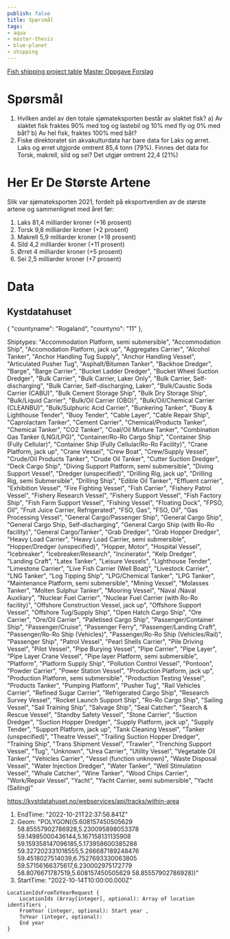 ```yaml
---
publish: false
title: Spørsmål
tags:
- aqua 
- master-thesis 
- blue-planet
- shipping
---
```

[Fish shipping project table](Fish%20shipping%20project%20table.md)
[Master Oppgave Forslag](Master%20Oppgave%20Forslag.md)
# Spørsmål
1. Hvilken andel av den totale sjømateksporten består av slaktet fisk?
	a) Av slaktet fisk fraktes 90% med tog og lastebil og 10% med fly og 0% med båt?
	b) Av hel fisk, fraktes 100% med båt?
2. Fiske direktoratet sin akvakulturdata har bare data for Laks og ørret. Laks og ørret utgjorde omtrent 85,4 tonn (79%). Finnes det data for Torsk, makrell, sild og sei? Det utgjør omtrent 22,4 (21%)

# Her Er De Største Artene
Slik var sjømateksporten 2021, fordelt på eksportverdien av de største artene og sammenlignet med året før:

1. Laks 81,4 milliarder kroner (+16 prosent)
2. Torsk 9,8 milliarder kroner (+2 prosent)
3. Makrell 5,9 milliarder kroner (+18 prosent)
4. Sild 4,2 milliarder kroner (+11 prosent)
5. Ørret 4 milliarder kroner (+5 prosent)
6. Sei 2,5 milliarder kroner (+7 prosent)

# Data
## Kystdatahuset
{ "countyname": "Rogaland", "countyno": "11" },

Shiptypes:
"Accommodation Platform, semi submersible", "Accommodation Ship", "Accomodation Platform, jack up", "Aggregates Carrier", "Alcohol Tanker", "Anchor Handling Tug Supply", "Anchor Handling Vessel", "Articulated Pusher Tug", "Asphalt/Bitumen Tanker", "Backhoe Dredger", "Barge", "Barge Carrier", "Bucket Ladder Dredger", "Bucket Wheel Suction Dredger", "Bulk Carrier", "Bulk Carrier, Laker Only", "Bulk Carrier, Self-discharging", "Bulk Carrier, Self-discharging, Laker", "Bulk/Caustic Soda Carrier (CABU)", "Bulk Cement Storage Ship", "Bulk Dry Storage Ship", "Bulk/Liquid Carrier", "Bulk/Oil Carrier (OBO)", "Bulk/Oil/Chemical Carrier (CLEANBU)", "Bulk/Sulphuric Acid Carrier", "Bunkering Tanker", "Buoy & Lighthouse Tender", "Buoy Tender", "Cable Layer", "Cable Repair Ship", "Caprolactam Tanker", "Cement Carrier", "Chemical/Products Tanker", "Chemical Tanker", "CO2 Tanker", "Coal/Oil Mixture Tanker", "Combination Gas Tanker (LNG/LPG)", "Container/Ro-Ro Cargo Ship", "Container Ship (Fully Cellular)", "Container Ship (Fully Cellular/Ro-Ro Facility)", "Crane Platform, jack up", "Crane Vessel", "Crew Boat", "Crew/Supply Vessel", "Crude/Oil Products Tanker", "Crude Oil Tanker", "Cutter Suction Dredger", "Deck Cargo Ship", "Diving Support Platform, semi submersible", "Diving Support Vessel", "Dredger (unspecified)", "Drilling Rig, jack up", "Drilling Rig, semi Submersible", "Drilling Ship", "Edible Oil Tanker", "Effluent carrier", "Exhibition Vessel", "Fire Fighting Vessel", "Fish Carrier", "Fishery Patrol Vessel", "Fishery Research Vessel", "Fishery Support Vessel", "Fish Factory Ship", "Fish Farm Support Vessel", "Fishing Vessel", "Floating Dock", "FPSO, Oil", "Fruit Juice Carrier, Refrigerated", "FSO, Gas", "FSO, Oil", "Gas Processing Vessel", "General Cargo/Passenger Ship", "General Cargo Ship", "General Cargo Ship, Self-discharging", "General Cargo Ship (with Ro-Ro facility)", "General Cargo/Tanker", "Grab Dredger", "Grab Hopper Dredger", "Heavy Load Carrier", "Heavy Load Carrier, semi submersible", "Hopper/Dredger (unspecified)", "Hopper, Motor", "Hospital Vessel", "Icebreaker", "Icebreaker/Research", "Incinerator", "Kelp Dredger", "Landing Craft", "Latex Tanker", "Leisure Vessels", "Lighthouse Tender", "Limestone Carrier", "Live Fish Carrier (Well Boat)", "Livestock Carrier", "LNG Tanker", "Log Tipping Ship", "LPG/Chemical Tanker", "LPG Tanker", "Maintenance Platform, semi submersible", "Mining Vessel", "Molasses Tanker", "Molten Sulphur Tanker", "Mooring Vessel", "Naval /Naval Auxiliary", "Nuclear Fuel Carrier", "Nuclear Fuel Carrier (with Ro-Ro facility)", "Offshore Construction Vessel, jack up", "Offshore Support Vessel", "Offshore Tug/Supply Ship", "Open Hatch Cargo Ship", "Ore Carrier", "Ore/Oil Carrier", "Palletised Cargo Ship", "Passenger/Container Ship", "Passenger/Cruise", "Passenger Ferry", "Passenger/Landing Craft", "Passenger/Ro-Ro Ship (Vehicles)", "Passenger/Ro-Ro Ship (Vehicles/Rail)", "Passenger Ship", "Patrol Vessel", "Pearl Shells Carrier", "Pile Driving Vessel", "Pilot Vessel", "Pipe Burying Vessel", "Pipe Carrier", "Pipe Layer", "Pipe Layer Crane Vessel", "Pipe layer Platform, semi submersible", "Platform", "Platform Supply Ship", "Pollution Control Vessel", "Pontoon", "Powder Carrier", "Power Station Vessel", "Production Platform, jack up", "Production Platform, semi submersible", "Production Testing Vessel", "Products Tanker", "Pumping Platform", "Pusher Tug", "Rail Vehicles Carrier", "Refined Sugar Carrier", "Refrigerated Cargo Ship", "Research Survey Vessel", "Rocket Launch Support Ship", "Ro-Ro Cargo Ship", "Sailing Vessel", "Sail Training Ship", "Salvage Ship", "Seal Catcher", "Search & Rescue Vessel", "Standby Safety Vessel", "Stone Carrier", "Suction Dredger", "Suction Hopper Dredger", "Supply Platform, jack up", "Supply Tender", "Support Platform, jack up", "Tank Cleaning Vessel", "Tanker (unspecified)", "Theatre Vessel", "Trailing Suction Hopper Dredger", "Training Ship", "Trans Shipment Vessel", "Trawler", "Trenching Support Vessel", "Tug", "Unknown", "Urea Carrier", "Utility Vessel", "Vegetable Oil Tanker", "Vehicles Carrier", "Vessel (function unknown)", "Waste Disposal Vessel", "Water Injection Dredger", "Water Tanker", "Well Stimulation Vessel", "Whale Catcher", "Wine Tanker", "Wood Chips Carrier", "Work/Repair Vessel", "Yacht", "Yacht Carrier, semi submersible", "Yacht (Sailing)"


https://kystdatahuset.no/webservices/api/tracks/within-area

1. EndTime: "2022-10-21T22:37:56.841Z"
2. Geom: "POLYGON((5.608157450505629 58.85557902786928,5.230095898053378 59.14985000436144,5.167158131135908 59.159358147096185,5.173958600385288 59.327202331018555,5.266687189248476 59.4518027514039,6.7527693330063805 59.57156166375617,6.230002975172779 58.8076671787519,5.608157450505629 58.85557902786928))"
3. StartTime: "2022-10-14T10:00:00.000Z"



``` /api/voyage/arrivals-departures/for-location
LocationIdsFromToYearRequest {
	LocationIds (Array[integer], optional): Array of location identifiers ,
	FromYear (integer, optional): Start year ,
	ToYear (integer, optional): 
	End year
}
```